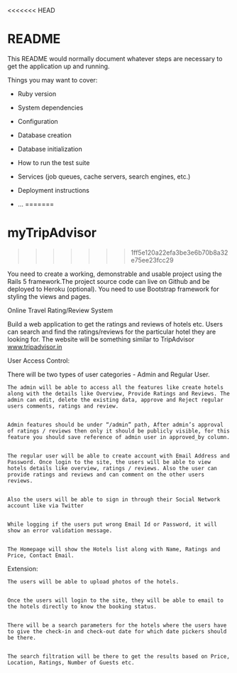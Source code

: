<<<<<<< HEAD
# README

This README would normally document whatever steps are necessary to get the
application up and running.

Things you may want to cover:

* Ruby version

* System dependencies

* Configuration

* Database creation

* Database initialization

* How to run the test suite

* Services (job queues, cache servers, search engines, etc.)

* Deployment instructions

* ...
=======
# myTripAdvisor
>>>>>>> 1ff5e120a22efa3be3e6b70b8a32e75ee23fcc29

You need to create a working, demonstrable and usable project using the Rails 5 framework.The project source code can live on Github and be deployed to Heroku (optional). You need to use Bootstrap framework for styling the views and pages.



Online Travel Rating/Review System

Build a web application to get the ratings and reviews of hotels etc. Users can search and find the ratings/reviews for the particular hotel they are looking for. The website will be something similar to TripAdvisor www.tripadvisor.in

User Access Control:

There will be two types of user categories - Admin and Regular User.

    The admin will be able to access all the features like create hotels along with the details like Overview, Provide Ratings and Reviews. The admin can edit, delete the existing data, approve and Reject regular users comments, ratings and review.


    Admin features should be under “/admin” path, After admin’s approval of ratings / reviews then only it should be publicly visible, for this feature you should save reference of admin user in approved_by column.   


    The regular user will be able to create account with Email Address and Password. Once login to the site, the users will be able to view hotels details like overview, ratings / reviews. Also the user can provide ratings and reviews and can comment on the other users reviews.


    Also the users will be able to sign in through their Social Network account like via Twitter


    While logging if the users put wrong Email Id or Password, it will show an error validation message.


    The Homepage will show the Hotels list along with Name, Ratings and Price, Contact Email.


Extension:

    The users will be able to upload photos of the hotels.


    Once the users will login to the site, they will be able to email to the hotels directly to know the booking status.


    There will be a search parameters for the hotels where the users have to give the check-in and check-out date for which date pickers should be there.


    The search filtration will be there to get the results based on Price, Location, Ratings, Number of Guests etc.
